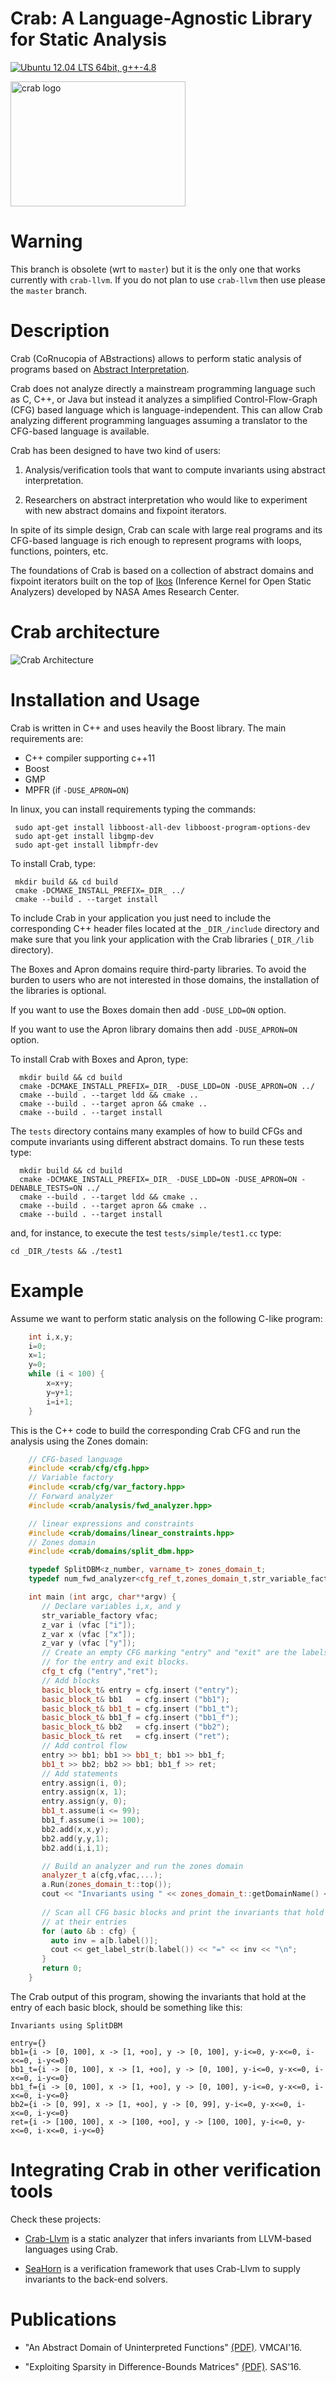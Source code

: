 # Crab: A Language-Agnostic Library for Static Analysis #

<a href="https://travis-ci.org/seahorn/crab"><img src="https://travis-ci.org/seahorn/crab.svg?branch=crab-llvm" title="Ubuntu 12.04 LTS 64bit, g++-4.8"/></a>

<img src="http://i.imgur.com/IDKhq5h.png" alt="crab logo" width=280 height=200 />

# **Warning** #

This branch is obsolete (wrt to `master`) but it is the only one that
works currently with `crab-llvm`. If you do not plan to use
`crab-llvm` then use please the `master` branch.

# Description #

Crab (CoRnucopia of ABstractions) allows to perform static analysis of programs based on
[Abstract Interpretation](https://en.wikipedia.org/wiki/Abstract_interpretation).

Crab does not analyze directly a mainstream programming language such as
C, C++, or Java but instead it analyzes a simplified
Control-Flow-Graph (CFG) based language which is
language-independent. This can allow Crab analyzing different
programming languages assuming a translator to the CFG-based language
is available.

Crab has been designed to have two kind of users:

1.  Analysis/verification tools that want to compute invariants using
    abstract interpretation.

2.  Researchers on abstract interpretation who would like to
    experiment with new abstract domains and fixpoint iterators.

In spite of its simple design, Crab can scale with large real programs
and its CFG-based language is rich enough to represent programs with
loops, functions, pointers, etc.

The foundations of Crab is based on a collection of abstract domains
and fixpoint iterators built on the top of
[Ikos](http://ti.arc.nasa.gov/opensource/ikos/) (Inference Kernel for
Open Static Analyzers) developed by NASA Ames Research Center.

# Crab architecture #

![Crab Architecture](https://github.com/seahorn/crab/blob/master/Crab_arch.jpg?raw=true "Crab Architecture")

# Installation and Usage #

Crab is written in C++ and uses heavily the Boost library. The main
requirements are:

- C++ compiler supporting c++11
- Boost
- GMP 
- MPFR (if `-DUSE_APRON=ON`)

In linux, you can install requirements typing the commands:

     sudo apt-get install libboost-all-dev libboost-program-options-dev
     sudo apt-get install libgmp-dev
     sudo apt-get install libmpfr-dev	

To install Crab, type:

     mkdir build && cd build
     cmake -DCMAKE_INSTALL_PREFIX=_DIR_ ../
     cmake --build . --target install 


To include Crab in your application you just need to include the
corresponding C++ header files located at the `_DIR_/include`
directory and make sure that you link your application with the Crab
libraries (`_DIR_/lib` directory).

The Boxes and Apron domains require third-party libraries. To avoid
the burden to users who are not interested in those domains, the
installation of the libraries is optional.

If you want to use the Boxes domain then add `-DUSE_LDD=ON` option.

If you want to use the Apron library domains then add `-DUSE_APRON=ON` option.

To install Crab with Boxes and Apron, type:

      mkdir build && cd build
      cmake -DCMAKE_INSTALL_PREFIX=_DIR_ -DUSE_LDD=ON -DUSE_APRON=ON ../
      cmake --build . --target ldd && cmake ..
      cmake --build . --target apron && cmake ..	
      cmake --build . --target install 	

The `tests` directory contains many examples of how to build CFGs and
compute invariants using different abstract domains. To run these tests
type:

      mkdir build && cd build
      cmake -DCMAKE_INSTALL_PREFIX=_DIR_ -DUSE_LDD=ON -DUSE_APRON=ON -DENABLE_TESTS=ON ../
      cmake --build . --target ldd && cmake ..
      cmake --build . --target apron && cmake ..	
      cmake --build . --target install 	


and, for instance, to execute the test `tests/simple/test1.cc` type:

    cd _DIR_/tests && ./test1

# Example #

Assume we want to perform static analysis on the following C-like
program:

```c
    int i,x,y;
	i=0;
	x=1;
	y=0;
	while (i < 100) {
		x=x+y;
		y=y+1;
		i=i+1;
	}	 
``` 

This is the C++ code to build the corresponding Crab CFG and run the
analysis using the Zones domain:

```c++
    // CFG-based language
    #include <crab/cfg/cfg.hpp>
    // Variable factory	
    #include <crab/cfg/var_factory.hpp>
    // Forward analyzer	
    #include <crab/analysis/fwd_analyzer.hpp>

    // linear expressions and constraints
    #include <crab/domains/linear_constraints.hpp>
    // Zones domain
    #include <crab/domains/split_dbm.hpp>

    typedef SplitDBM<z_number, varname_t> zones_domain_t;
    typedef num_fwd_analyzer<cfg_ref_t,zones_domain_t,str_variable_factory>::type analyzer_t;

    int main (int argc, char**argv) {
       // Declare variables i,x, and y
       str_variable_factory vfac;	
       z_var i (vfac ["i"]);
       z_var x (vfac ["x"]);
       z_var y (vfac ["y"]);
       // Create an empty CFG marking "entry" and "exit" are the labels
       // for the entry and exit blocks.
       cfg_t cfg ("entry","ret");
       // Add blocks
       basic_block_t& entry = cfg.insert ("entry");
       basic_block_t& bb1   = cfg.insert ("bb1");
       basic_block_t& bb1_t = cfg.insert ("bb1_t");
       basic_block_t& bb1_f = cfg.insert ("bb1_f");
       basic_block_t& bb2   = cfg.insert ("bb2");
       basic_block_t& ret   = cfg.insert ("ret");
       // Add control flow 
       entry >> bb1; bb1 >> bb1_t; bb1 >> bb1_f;
       bb1_t >> bb2; bb2 >> bb1; bb1_f >> ret;
       // Add statements
       entry.assign(i, 0);
       entry.assign(x, 1);
       entry.assign(y, 0);
       bb1_t.assume(i <= 99);
       bb1_f.assume(i >= 100);
       bb2.add(x,x,y);
       bb2.add(y,y,1);
       bb2.add(i,i,1);

       // Build an analyzer and run the zones domain
       analyzer_t a(cfg,vfac,...);
       a.Run(zones_domain_t::top());
       cout << "Invariants using " << zones_domain_t::getDomainName() << "\n";
	
       // Scan all CFG basic blocks and print the invariants that hold
       // at their entries
       for (auto &b : cfg) {
         auto inv = a[b.label()];
         cout << get_label_str(b.label()) << "=" << inv << "\n";
       }
	   return 0;
    }
```

The Crab output of this program, showing the invariants that hold at
the entry of each basic block, should be something like this:

    Invariants using SplitDBM
	
	entry={}
	bb1={i -> [0, 100], x -> [1, +oo], y -> [0, 100], y-i<=0, y-x<=0, i-x<=0, i-y<=0}
    bb1_t={i -> [0, 100], x -> [1, +oo], y -> [0, 100], y-i<=0, y-x<=0, i-x<=0, i-y<=0}
    bb1_f={i -> [0, 100], x -> [1, +oo], y -> [0, 100], y-i<=0, y-x<=0, i-x<=0, i-y<=0}
    bb2={i -> [0, 99], x -> [1, +oo], y -> [0, 99], y-i<=0, y-x<=0, i-x<=0, i-y<=0}
	ret={i -> [100, 100], x -> [100, +oo], y -> [100, 100], y-i<=0, y-x<=0, i-x<=0, i-y<=0}

# Integrating Crab in other verification tools #

Check these projects:

- [Crab-Llvm](https://github.com/seahorn/crab-llvm) is a static
analyzer that infers invariants from LLVM-based languages using Crab.

- [SeaHorn](https://github.com/seahorn) is a verification framework
that uses Crab-Llvm to supply invariants to the back-end solvers.

# Publications #

- "An Abstract Domain of Uninterpreted Functions" [(PDF)](http://www.clip.dia.fi.upm.es/~jorge/docs/terms-vmcai16.pdf). VMCAI'16.

- "Exploiting Sparsity in Difference-Bounds Matrices" [(PDF)](http://www.clip.dia.fi.upm.es/~jorge/docs/zones-SAS16.pdf). SAS'16.

